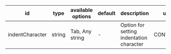 id|type|available options|default|description|usage
|---|---|---|---|---|---|
indentCharacter|string|Tab, Any string|-|Option for setting indentation character|CONVERSION